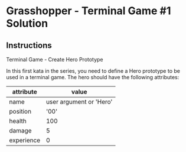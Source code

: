 # Grasshopper - Terminal Game #1 Solution

## Instructions

Terminal Game - Create Hero Prototype

In this first kata in the series, you need to define a Hero prototype to be used in a terminal game. The hero should have the following attributes:

| attribute  | value |
| ---------- | ----- |
| name       | user argument or 'Hero' |
| position 	 | '00' |
| health 	 | 100  |
| damage 	 | 5 |
| experience | 	0|

